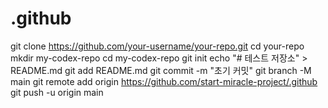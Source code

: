# .github
git clone https://github.com/your-username/your-repo.git
cd your-repo
mkdir my-codex-repo
cd my-codex-repo
git init
echo "# 테스트 저장소" > README.md
git add README.md
git commit -m "초기 커밋"
git branch -M main
git remote add origin https://github.com/start-miracle-project/.github
git push -u origin main
